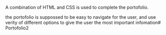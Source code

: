 A combination of HTML and CSS is used to complete the portofolio.

the portofolio is suppossed to be easy to navigate for the user, and use verity of different options to give the user the most important infomation# Portofolio2
